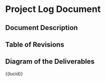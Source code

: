 # Project Log Document

## Document Description

## Table of Revisions

## Diagram of the Deliverables

{{lucid}}
